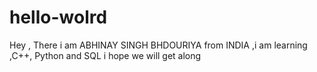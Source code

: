 # hello-wolrd
Hey , There i am ABHINAY SINGH BHDOURIYA from INDIA  ,i am learning ,C++, Python and SQL i hope we will get along
